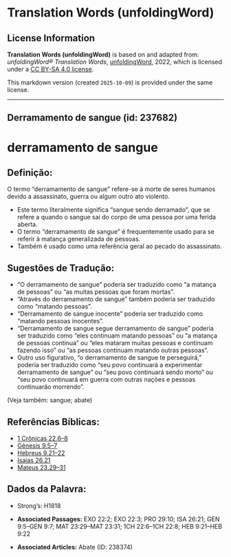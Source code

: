 # Translation Words (unfoldingWord)

## License Information

**Translation Words (unfoldingWord)** is based on and adapted from: _unfoldingWord® Translation Words_, [unfoldingWord](https://unfoldingword.org/utw), 2022, which is licensed under a [CC BY-SA 4.0 license](https://creativecommons.org/licenses/by-sa/4.0/legalcode.en).

This markdown version (created `2025-10-09`) is provided under the same license.



--------------------------------

## Derramamento de sangue (id: 237682)

derramamento de sangue
======================

Definição:
----------

O termo “derramamento de sangue” refere\-se à morte de seres humanos devido a assassinato, guerra ou algum outro ato violento.

* Este termo literalmente significa “sangue sendo derramado”, que se refere a quando o sangue sai do corpo de uma pessoa por uma ferida aberta.
* O termo “derramamento de sangue” é frequentemente usado para se referir à matança generalizada de pessoas.
* Também é usado como uma referência geral ao pecado do assassinato.

Sugestões de Tradução:
----------------------

* “O derramamento de sangue” poderia ser traduzido como “a matança de pessoas” ou “as muitas pessoas que foram mortas”.
* “Através do derramamento de sangue” também poderia ser traduzido como “matando pessoas”.
* “Derramamento de sangue inocente” poderia ser traduzido como “matando pessoas inocentes”.
* “Derramamento de sangue segue derramamento de sangue” poderia ser traduzido como “eles continuam matando pessoas” ou “a matança de pessoas continua” ou “eles mataram muitas pessoas e continuam fazendo isso” ou “as pessoas continuam matando outras pessoas”.
* Outro uso figurativo, “o derramamento de sangue te perseguirá,” poderia ser traduzido como “seu povo continuará a experimentar derramamento de sangue” ou “seu povo continuará sendo morto” ou “seu povo continuará em guerra com outras nações e pessoas continuarão morrendo”.

(Veja também: sangue; abate)

Referências Bíblicas:
---------------------

* [1 Crônicas 22\.6–8](https://ref.ly/1Chr22:6-1Chr22:8)
* [Gênesis 9\.5–7](https://ref.ly/Gen9:5-Gen9:7)
* [Hebreus 9\.21–22](https://ref.ly/Heb9:21-Heb9:22)
* [Isaías 26\.21](https://ref.ly/Isa26:21)
* [Mateus 23\.29–31](https://ref.ly/Matt23:29-Matt23:31)

Dados da Palavra:
-----------------

* Strong’s: H1818

* **Associated Passages:** EXO 22:2; EXO 22:3; PRO 29:10; ISA 26:21; GEN 9:5–GEN 9:7; MAT 23:29–MAT 23:31; 1CH 22:6–1CH 22:8; HEB 9:21–HEB 9:22
* **Associated Articles:** Abate (ID: 238374)

